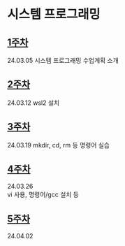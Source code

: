 # 시스템 프로그래밍

## [1주차](https://github.com/Kimra0467/SystemP/tree/main/Week1) 
24.03.05
시스템 프로그래밍 수업계획 소개 

## [2주차](https://github.com/Kimra0467/SystemP/tree/main/Week2)
24.03.12
wsl2 설치

## [3주차](https://github.com/Kimra0467/SystemP/tree/main/Week3)
24.03.19
mkdir, cd, rm 등 명령어 실습
  
## [4주차](https://github.com/Kimra0467/SystemP/tree/main/Week4)  
24.03.26  
vi 사용, 명령어/gcc 설치 등    

## [5주차](https://github.com/Kimra0467/SystemP/tree/main/Week5)  
24.04.02  
    
